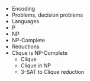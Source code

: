 - Encoding
- Problems, decision problems
- Languages
- P
- NP
- NP-Complete
- Reductions
- Clique is NP-Complete
	- Clique
	- Clique in NP
	- 3-SAT to Clique reduction